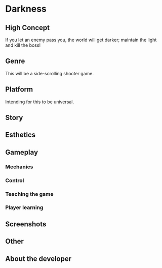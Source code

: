 # Darkness
## High Concept
If you let an enemy pass you, the world will get darker; maintain the light and kill the boss!

## Genre
This will be a side-scrolling shooter game.

## Platform
Intending for this to be universal.

## Story

## Esthetics

## Gameplay
### Mechanics

### Control

### Teaching the game

### Player learning

## Screenshots

## Other

## About the developer
